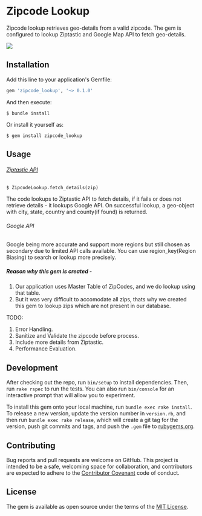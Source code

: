 # Zipcode Lookup 

Zipcode lookup retrieves geo-details from a valid zipcode. The gem is configured to lookup Ziptastic and Google Map API to fetch geo-details.

[<img src='https://travis-ci.org/abhijitsinha/zipcode_lookup.svg?branch=master'>](https://travis-ci.org/abhijitsinha/zipcode_lookup)

## Installation

Add this line to your application's Gemfile:

```ruby
gem 'zipcode_lookup', '~> 0.1.0'
```

And then execute:

    $ bundle install

Or install it yourself as:

    $ gem install zipcode_lookup

## Usage

###### [Ziptastic API](https://github.com/joshstrange/Ziptastic) 

    $ ZipcodeLookup.fetch_details(zip)

The code lookups to Ziptastic API to fetch details, if it fails or does not retrieve details - it lookups Google API. On successful lookup, a geo-object with city, state, country and county(if found) is returned.

###### Google API

Google being more accurate and support more regions but still chosen as secondary due to limited API calls available. You can use region_key(Region Biasing) to search or lookup more precisely.

##### Reason why this gem is created - 

1. Our application uses Master Table of ZipCodes, and we do lookup using that table.
2. But it was very difficult to accomodate all zips, thats why we created this gem to lookup zips which are not present in our database.

TODO: 
1. Error Handling.
2. Sanitize and Validate the zipcode before process.
3. Include more details from Ziptastic.
4. Performance Evaluation.

## Development

After checking out the repo, run `bin/setup` to install dependencies. Then, run `rake rspec` to run the tests. You can also run `bin/console` for an interactive prompt that will allow you to experiment.

To install this gem onto your local machine, run `bundle exec rake install`. To release a new version, update the version number in `version.rb`, and then run `bundle exec rake release`, which will create a git tag for the version, push git commits and tags, and push the `.gem` file to [rubygems.org](https://rubygems.org).

## Contributing

Bug reports and pull requests are welcome on GitHub. This project is intended to be a safe, welcoming space for collaboration, and contributors are expected to adhere to the [Contributor Covenant](contributor-covenant.org) code of conduct.

## License

The gem is available as open source under the terms of the [MIT License](http://opensource.org/licenses/MIT).

